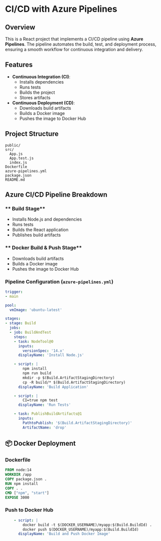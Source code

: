 # CI/CD with Azure Pipelines

## Overview
This is a React project that implements a CI/CD pipeline using **Azure Pipelines**. The pipeline automates the build, test, and deployment process, ensuring a smooth workflow for continuous integration and delivery.

## Features
- **Continuous Integration (CI)**:
  - Installs dependencies
  - Runs tests
  - Builds the project
  - Stores artifacts
- **Continuous Deployment (CD)**:
  - Downloads build artifacts
  - Builds a Docker image
  - Pushes the image to Docker Hub

## Project Structure
```
public/
src/
  App.js
  App.test.js
  index.js
Dockerfile
azure-pipelines.yml
package.json
README.md
```

## Azure CI/CD Pipeline Breakdown

### ** Build Stage**
- Installs Node.js and dependencies
- Runs tests
- Builds the React application
- Publishes build artifacts

### ** Docker Build & Push Stage**
- Downloads build artifacts
- Builds a Docker image
- Pushes the image to Docker Hub

### **Pipeline Configuration (`azure-pipelines.yml`)**
```yaml
trigger:
- main

pool:
  vmImage: 'ubuntu-latest'

stages:
- stage: Build
  jobs:
  - job: BuildAndTest
    steps:
    - task: NodeTool@0
      inputs:
        versionSpec: '14.x'
      displayName: 'Install Node.js'

    - script: |
        npm install
        npm run build
        mkdir -p $(Build.ArtifactStagingDirectory)
        cp -R build/* $(Build.ArtifactStagingDirectory)
      displayName: 'Build Application'

    - script: |
        CI=true npm test
      displayName: 'Run Tests'

    - task: PublishBuildArtifacts@1
      inputs:
        PathtoPublish: '$(Build.ArtifactStagingDirectory)'
        ArtifactName: 'drop'
```

## 📦 Docker Deployment

### **Dockerfile**
```dockerfile
FROM node:14
WORKDIR /app
COPY package.json .
RUN npm install
COPY . .
CMD ["npm", "start"]
EXPOSE 3000
```

### **Push to Docker Hub**
```yaml
    - script: |
        docker build -t $(DOCKER_USERNAME)/myapp:$(Build.BuildId) .
        docker push $(DOCKER_USERNAME)/myapp:$(Build.BuildId)
      displayName: 'Build and Push Docker Image'
```
